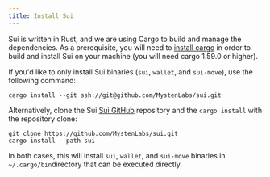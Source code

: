 ```yaml
---
title: Install Sui
---
```


Sui is written in Rust, and we are using Cargo to build and manage the
dependencies.  As a prerequisite, you will need to [install
cargo](https://doc.rust-lang.org/cargo/getting-started/installation.html)
in order to build and install Sui on your machine (you will need cargo
1.59.0 or higher).

If you'd like to only install Sui binaries (`sui`, `wallet`, and
`sui-move`), use the following command:

```shell
cargo install --git ssh://git@github.com/MystenLabs/sui.git
```

Alternatively, clone the Sui [Sui
GitHub](https://github.com/MystenLabs/sui) repository and the `cargo
install` with the repository clone:

```shell
git clone https://github.com/MystenLabs/sui.git
cargo install --path sui
```

In both cases, this will install `sui`, `wallet`, and `sui-move`
binaries in `~/.cargo/bin`directory that can be executed directly.
